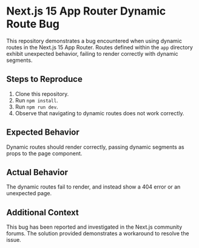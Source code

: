# Next.js 15 App Router Dynamic Route Bug

This repository demonstrates a bug encountered when using dynamic routes in the Next.js 15 App Router.  Routes defined within the `app` directory exhibit unexpected behavior, failing to render correctly with dynamic segments.

## Steps to Reproduce

1. Clone this repository.
2. Run `npm install`.
3. Run `npm run dev`.
4. Observe that navigating to dynamic routes does not work correctly.

## Expected Behavior

Dynamic routes should render correctly, passing dynamic segments as props to the page component.

## Actual Behavior

The dynamic routes fail to render, and instead show a 404 error or an unexpected page.

## Additional Context

This bug has been reported and investigated in the Next.js community forums. The solution provided demonstrates a workaround to resolve the issue.